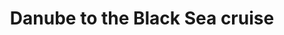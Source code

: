 ---
category: mediterranean
title: Danube to the Black Sea cruise
class: danube-to-the-black-sea-cruise
cruiseline: Take in Vienna, Budapest, Bratislava and more with a full-board cruise and all-inclusive drinks
price: 1899
nights: 14
cruise-url: https://www.secretescapes.com/danube-to-the-black-sea-cruise-with-unforgettable-stops-in-seven-countries/sale?utm_source=SE&utm_medium=hub_offer&utm_campaign=cruise_20160301
---